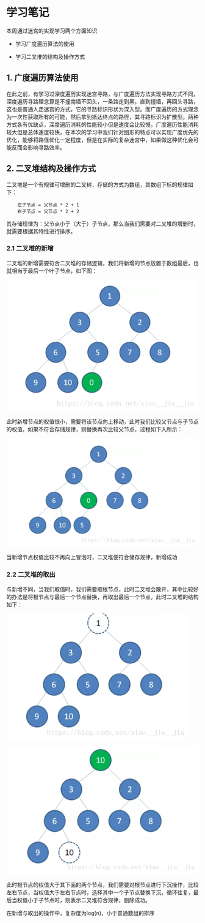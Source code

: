 # 学习笔记

本周通过迷宫的实现学习两个方面知识

- 学习广度遍历算法的使用

- 学习二叉堆的结构及操作方式

## 1. 广度遍历算法使用

在此之前，有学习过深度遍历实现迷宫寻路，与广度遍历方法实现寻路方式不同，深度遍历寻路理念算是不撞南墙不回头，一条路走到黑，直到撞墙，再回头寻路，这也是普通人走迷宫的方式，它的寻路标识形状为深入型。而广度遍历的方式理念为一次性获取所有的可能，然后拿到抵达终点的路径，其寻路标识为扩散型。两种方式各有优缺点，深度遍历消耗的性能较小但是速度会比较慢，广度遍历性能消耗较大但是总体速度较快，在本次的学习中我们针对图形的特点可以实现广度优先的优化，能够将路径优化一定程度，但是在实际的复杂迷宫中，如果做这种优化会可能反而会影响寻路效率。

## 2. 二叉堆结构及操作方式

二叉堆是一个有规律可增删的二叉树，存储的方式为数组，其数组下标的规律如下：

```
    左子节点 = 父节点 * 2 + 1
    右子节点 = 父节点 * 2 + 2
```

其存储规律为：父节点小于（大于）子节点，那么当我们需要对二叉堆的增删时，就需要根据其特性进行排序。

### 2.1 二叉堆的新增

二叉堆的新增需要符合二叉堆的存储逻辑，我们将新增的节点放置于数组最后，也就相当于最后一个叶子节点，如下图：

![新增节点](./heapAdd.png)

此时新增节点的权值很小，需要将该节点向上移动，此时我们比较父节点与子节点的权值，如果不符合存储规律，则替换再次比较父节点，过程如下入所示：

![新增节点](./heapAdd1.png)

当新增节点权值比较不再向上冒泡时，二叉堆便符合储存规律，新增成功

### 2.2 二叉堆的取出

与新增不同，当我们取值时，我们需要取根节点，此时二叉堆会散开，其中比较好的办法是将根节点与最后一个节点替换，再取出最后一个节点，此时二叉堆的结构如下：

![删除节点](./heapDelete.png)

![删除节点](./heapDelete1.png)

此时根节点的权值大于其下面的两个节点，我们需要对根节点进行下沉操作，比较左右节点，当权值大于左右节点时，选择其中一个子节点替换下沉，循环往复，最后当权值小于子节点时，则表示二叉堆符合规律，删除成功。

在新增与取出的操作中，复杂度为log(n)，小于普通数组的排序